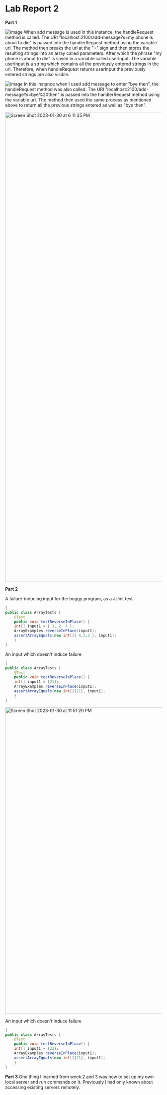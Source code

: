 
# Lab Report 2

__Part 1__

![image](https://user-images.githubusercontent.com/122564032/215642634-b5269cba-995b-441c-9050-77bfa89e3a93.png)
When add message is used in this instance, the handleRequest method is called. The URI "localhost:2100/add-message?s=my phone is about to die" is passed into the handlerRequest method using the variable url. The method then breaks the url at the "=" sign and then stores the resulting strings into an array called parameters. After which the phrase "my phone is about to die" is saved in a variable called userInput. The variable userInput is a string which contains all the previously entered strings in the url. Therefore, when handleRequest returns userInput the previously entered strings are also visible.

![image](https://user-images.githubusercontent.com/122564032/215642688-25fbc35e-f168-4048-bbfb-b0ad4345e9bb.png)
In this instance when I used add message to enter "bye then", the handleRequest method was also called. The URI "localhost:2100/add-message?s=bye%20then" is passed into the handlerRequest method using the variable url. The method then used the same process as mentioned above to return all the previous strings entered as well as "bye then".


<img width="1512" alt="Screen Shot 2023-01-30 at 6 11 35 PM" src="https://user-images.githubusercontent.com/122564032/215642714-43f383f3-502b-4885-930a-452ff89fc925.png">


__Part 2__

A failure-inducing input for the buggy program, as a JUnit test
```java
{
public class ArrayTests {
	@Test 
	public void testReverseInPlace() {
    int[] input1 = { 3, 2, 4 };
    ArrayExamples.reverseInPlace(input1);
    assertArrayEquals(new int[]{ 4,2,3 }, input1);
	}
}
```

An input which doesn't induce failure 

```java
{
public class ArrayTests {
	@Test 
	public void testReverseInPlace() {
    int[] input1 = {21};
    ArrayExamples.reverseInPlace(input1);
    assertArrayEquals(new int[]{21}, input1);
	}
}
```
<img width="987" alt="Screen Shot 2023-01-30 at 11 51 20 PM" src="https://user-images.githubusercontent.com/122564032/215699051-d31aafbc-0dc8-4807-822d-cace5bef8374.png">


An input which doesn't induce failure 

```java
{
public class ArrayTests {
	@Test 
	public void testReverseInPlace() {
    int[] input1 = {21};
    ArrayExamples.reverseInPlace(input1);
    assertArrayEquals(new int[]{21}, input1);
	}
}
```


__Part 3__
One thing I learned from week 2 and 3 was how to set up my own local server and run commands on it. Previously I had only known about accessing existing servers remotely. 

